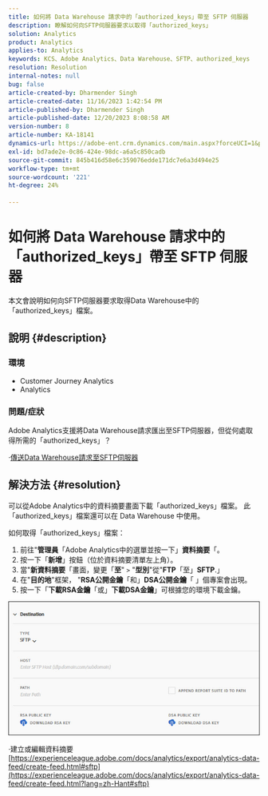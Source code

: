 ```yaml
---
title: 如何將 Data Warehouse 請求中的「authorized_keys」帶至 SFTP 伺服器
description: 瞭解如何向SFTP伺服器要求以取得「authorized_keys」
solution: Analytics
product: Analytics
applies-to: Analytics
keywords: KCS、Adobe Analytics、Data Warehouse、SFTP、authorized_keys
resolution: Resolution
internal-notes: null
bug: false
article-created-by: Dharmender Singh
article-created-date: 11/16/2023 1:42:54 PM
article-published-by: Dharmender Singh
article-published-date: 12/20/2023 8:08:58 AM
version-number: 8
article-number: KA-18141
dynamics-url: https://adobe-ent.crm.dynamics.com/main.aspx?forceUCI=1&pagetype=entityrecord&etn=knowledgearticle&id=7fa03007-8684-ee11-8179-6045bd0063aa
exl-id: bd7ade2e-0c86-424e-98dc-a6a5c850cadb
source-git-commit: 845b416d58e6c359076edde171dc7e6a3d494e25
workflow-type: tm+mt
source-wordcount: '221'
ht-degree: 24%

---
```


# 如何將 Data Warehouse 請求中的「authorized_keys」帶至 SFTP 伺服器


本文會說明如何向SFTP伺服器要求取得Data Warehouse中的「authorized_keys」檔案。

## 說明 {#description}


### 環境

- Customer Journey Analytics
- Analytics


### <b>問題/症狀</b>

Adobe Analytics支援將Data Warehouse請求匯出至SFTP伺服器，但從何處取得所需的「authorized_keys」？

·[傳送Data Warehouse請求至SFTP伺服器](https://experienceleague.adobe.com/docs/analytics/export/ftp-and-sftp/secure-file-transfer-protocol/ftp-sftp-dw.html?lang=zh-Hant)


## 解決方法 {#resolution}


可以從Adobe Analytics中的資料摘要畫面下載「authorized_keys」檔案。 此「authorized_keys」檔案還可以在 Data Warehouse 中使用。

如何取得「authorized_keys」檔案：

1. 前往&quot;<b>管理員</b>「Adobe Analytics中的選單並按一下」<b>資料摘要</b>「。
2. 按一下「<b>新增</b>」按鈕（位於資料摘要清單左上角）。
3. 當&quot;<b>新資料摘要</b>「畫面，變更「<b>至</b>&quot; `>`  &quot;<b>型別</b>&quot;從&quot;<b>FTP</b>「至」<b>SFTP</b>.」
4. 在&quot;<b>目的地</b>&quot;框架， &quot;<b>RSA公開金鑰</b>「和」<b>DSA公開金鑰</b>「 」個專案會出現。
5. 按一下「<b>下載RSA金鑰</b>「或」<b>下載DSA金鑰</b>」可根據您的環境下載金鑰。


![](assets/50e37472-899b-ec11-b400-00224805a4ef.png)

·建立或編輯資料摘要
[https://experienceleague.adobe.com/docs/analytics/export/analytics-data-feed/create-feed.html#sftp](https://experienceleague.adobe.com/docs/analytics/export/analytics-data-feed/create-feed.html?lang=zh-Hant#sftp)

